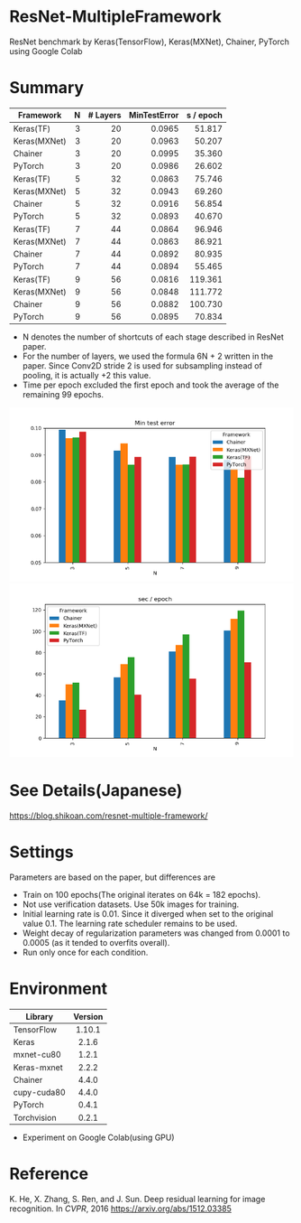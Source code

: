 # ResNet-MultipleFramework
ResNet benchmark by Keras(TensorFlow), Keras(MXNet), Chainer, PyTorch using Google Colab

# Summary
| Framework    | N | # Layers | MinTestError | s / epoch |
|--------------|--:|---------:|-------------:|----------:|
| Keras(TF)    | 3 | 20       | 0.0965       | 51.817    |
| Keras(MXNet) | 3 | 20       | 0.0963       | 50.207    |
| Chainer      | 3 | 20       | 0.0995       | 35.360    |
| PyTorch      | 3 | 20       | 0.0986       | 26.602    |
| Keras(TF)    | 5 | 32       | 0.0863       | 75.746    |
| Keras(MXNet) | 5 | 32       | 0.0943       | 69.260    |
| Chainer      | 5 | 32       | 0.0916       | 56.854    |
| PyTorch      | 5 | 32       | 0.0893       | 40.670    |
| Keras(TF)    | 7 | 44       | 0.0864       | 96.946    |
| Keras(MXNet) | 7 | 44       | 0.0863       | 86.921    |
| Chainer      | 7 | 44       | 0.0892       | 80.935    |
| PyTorch      | 7 | 44       | 0.0894       | 55.465    |
| Keras(TF)    | 9 | 56       | 0.0816       | 119.361   |
| Keras(MXNet) | 9 | 56       | 0.0848       | 111.772   |
| Chainer      | 9 | 56       | 0.0882       | 100.730   |
| PyTorch      | 9 | 56       | 0.0895       | 70.834    |

* N denotes the number of shortcuts of each stage described in ResNet paper.
* For the number of layers, we used the formula 6N + 2 written in the paper. Since Conv2D stride 2 is used for subsampling instead of pooling, it is actually +2 this value.
* Time per epoch excluded the first epoch and took the average of the remaining 99 epochs.

![](images/min_test_error.png)
![](images/times.png)

# See Details(Japanese)
https://blog.shikoan.com/resnet-multiple-framework/

# Settings
Parameters are based on the paper, but differences are

* Train on 100 epochs(The original iterates on 64k = 182 epochs).
* Not use verification datasets. Use 50k images for training.
* Initial learning rate is 0.01. Since it diverged when set to the original value 0.1. The learning rate scheduler remains to be used.
* Weight decay of regularization parameters was changed from 0.0001 to 0.0005 (as it tended to overfits overall).
* Run only once for each condition.

# Environment
| Library     | Version |
|-------------|:-------:|
| TensorFlow  | 1.10.1  |
| Keras       | 2.1.6   |
| mxnet-cu80  | 1.2.1   |
| Keras-mxnet | 2.2.2   |
| Chainer     | 4.4.0   |
| cupy-cuda80 | 4.4.0   |
| PyTorch     | 0.4.1   |
| Torchvision | 0.2.1   |

* Experiment on Google Colab(using GPU)

# Reference
K. He, X. Zhang, S. Ren, and J. Sun. Deep residual learning for image recognition. In *CVPR*, 2016
https://arxiv.org/abs/1512.03385
